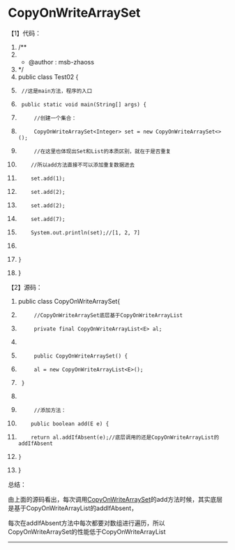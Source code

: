 ﻿
# CopyOnWriteArraySet

【1】代码： 




1.  /**
2.   * @author : msb-zhaoss
3.   */
4.  public class Test02 {
5.      //这是main方法，程序的入口
6.      public static void main(String[] args) {
7.          //创建一个集合：
8.          CopyOnWriteArraySet<Integer> set = new CopyOnWriteArraySet<>();
9.          //在这里也体现出Set和List的本质区别，就在于是否重复
10.         //所以add方法直接不可以添加重复数据进去
11.         set.add(1);
12.         set.add(2);
13.         set.add(2);
14.         set.add(7);
15.         System.out.println(set);//[1, 2, 7]
16.         
17.     }
18. }

 

【2】源码： 




1.  public class CopyOnWriteArraySet<E>{
2.          //CopyOnWriteArraySet底层基于CopyOnWriteArrayList
3.          private final CopyOnWriteArrayList<E> al;
4.          
5.          public CopyOnWriteArraySet() {
6.          al = new CopyOnWriteArrayList<E>();
7.      }
8.          
9.          //添加方法：
10.         public boolean add(E e) {
11.         return al.addIfAbsent(e);//底层调用的还是CopyOnWriteArrayList的addIfAbsent
12.     }
13. } 

总结： 




由上面的源码看出，每次调用[CopyOnWriteArraySet](CopyOnWriteArraySet)的add方法时候，其实底层是基于CopyOnWriteArrayList的addIfAbsent， 

每次在addIfAbsent方法中每次都要对数组进行遍历，所以CopyOnWriteArraySet的性能低于CopyOnWriteArrayList 












------------------------------------------------------------

